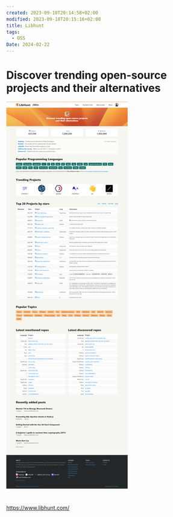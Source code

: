```yaml
---
created: 2023-09-18T20:14:58+02:00
modified: 2023-09-18T20:15:16+02:00
title: Libhunt
tags:
  - OSS
Date: 2024-02-22
---
```

# Discover trending open-source projects and their alternatives

![](_asset/2023-09-18_DiscoverOSSprojects_image_1.png)
# 
https://www.libhunt.com/
